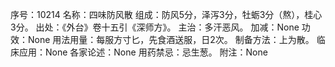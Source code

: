 序号：10214
名称：四味防风散
组成：防风5分，泽泻3分，牡蛎3分（熬），桂心3分。
出处：《外台》卷十五引《深师方》。
主治：多汗恶风。
加减：None
功效：None
用法用量：每服方寸匕，先食酒送服，日2次。
制备方法：上为散。
临床应用：None
各家论述：None
用药禁忌：忌生葱。
附注：None
